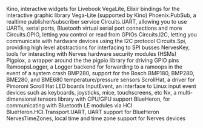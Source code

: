 Kino, interactive widgets for Livebook
VegaLite, Elixir bindings for the interactive graphic library Vega-Lite (supported by Kino)
Phoenix.PubSub, a realtime publisher/subscriber service
Circuits.UART, allowing you to use UARTs, serial ports, Bluetooth virtual serial port connections and more
Circuits.GPIO, letting you control or read from GPIOs
Circuits.I2C, letting you communicate with hardware devices using the I2C protocol
Circuits.Spi, providing high level abstractions for interfacing to SPI busses
NervesKey, tools for interacting with Nerves hardware security modules (HSMs)
Pigpiox, a wrapper around the the pigpio library for driving GPIO pins
RamoopsLogger, a Logger backend for forwarding to a ramoops in the event of a system crash
BMP280, support for the Bosch BMP180, BMP280, BME280, and BME680 temperature/pressure sensors
ScrollHat, a driver for Pimoroni Scroll Hat LED boards
InputEvent, an interface to Linux input event devices such as keyboards, joysticks, mice, touchscreens, etc
Nx, a multi-dimensional tensors library with CPU/GPU support
BlueHeron, for communicating with Bluetooth LE modules via HCI
BlueHeron.HCI.Transport.UART, UART support for BlueHeron
NervesTimeZones, local time and time zone support for Nerves devices
